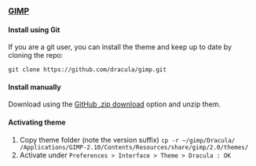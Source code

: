 ### [GIMP](https://www.gimp.org/)

#### Install using Git

If you are a git user, you can install the theme and keep up to date by cloning the repo:

    git clone https://github.com/dracula/gimp.git

#### Install manually

Download using the [GitHub .zip download](https://github.com/dracula/foobar/archive/master.zip) option and unzip them.

#### Activating theme

1. Copy theme folder (note the version suffix) `cp -r ~/gimp/Dracula/ /Applications/GIMP-2.10/Contents/Resources/share/gimp/2.0/themes/`
2. Activate under `Preferences > Interface > Theme > Dracula : OK`
